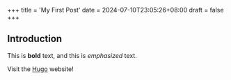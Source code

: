 +++
title = 'My First Post'
date = 2024-07-10T23:05:26+08:00
draft = false
+++
## Introduction

This is **bold** text, and this is *emphasized* text.

Visit the [Hugo](https://gohugo.io) website!

